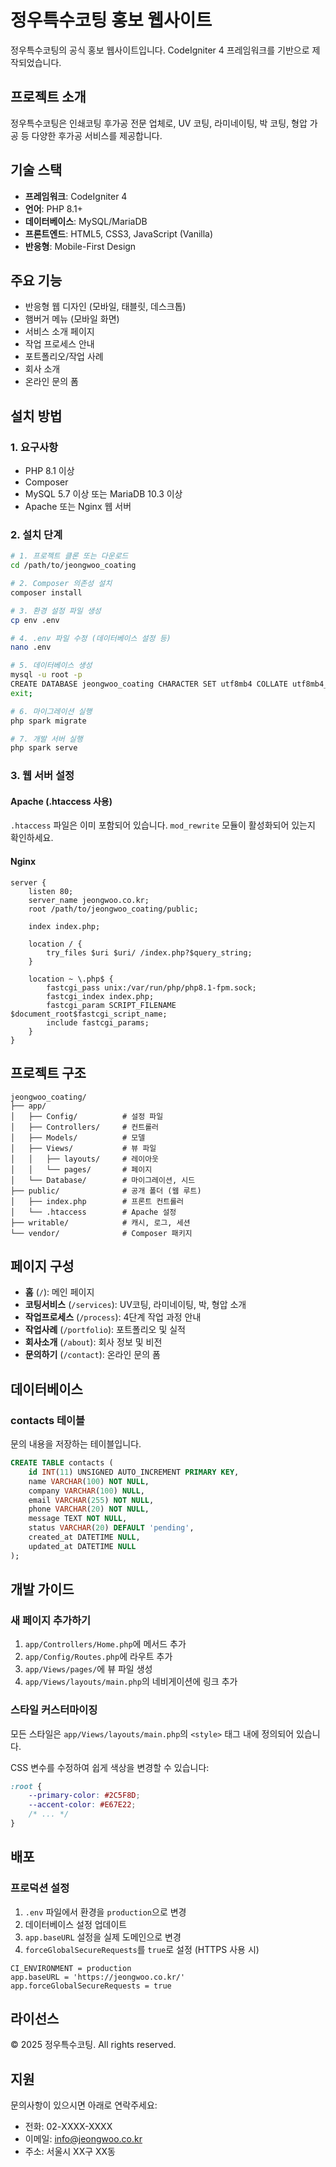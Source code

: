 # 정우특수코팅 홍보 웹사이트

정우특수코팅의 공식 홍보 웹사이트입니다. CodeIgniter 4 프레임워크를 기반으로 제작되었습니다.

## 프로젝트 소개

정우특수코팅은 인쇄코팅 후가공 전문 업체로, UV 코팅, 라미네이팅, 박 코팅, 형압 가공 등 다양한 후가공 서비스를 제공합니다.

## 기술 스택

- **프레임워크**: CodeIgniter 4
- **언어**: PHP 8.1+
- **데이터베이스**: MySQL/MariaDB
- **프론트엔드**: HTML5, CSS3, JavaScript (Vanilla)
- **반응형**: Mobile-First Design

## 주요 기능

- 반응형 웹 디자인 (모바일, 태블릿, 데스크톱)
- 햄버거 메뉴 (모바일 화면)
- 서비스 소개 페이지
- 작업 프로세스 안내
- 포트폴리오/작업 사례
- 회사 소개
- 온라인 문의 폼

## 설치 방법

### 1. 요구사항

- PHP 8.1 이상
- Composer
- MySQL 5.7 이상 또는 MariaDB 10.3 이상
- Apache 또는 Nginx 웹 서버

### 2. 설치 단계

```bash
# 1. 프로젝트 클론 또는 다운로드
cd /path/to/jeongwoo_coating

# 2. Composer 의존성 설치
composer install

# 3. 환경 설정 파일 생성
cp env .env

# 4. .env 파일 수정 (데이터베이스 설정 등)
nano .env

# 5. 데이터베이스 생성
mysql -u root -p
CREATE DATABASE jeongwoo_coating CHARACTER SET utf8mb4 COLLATE utf8mb4_general_ci;
exit;

# 6. 마이그레이션 실행
php spark migrate

# 7. 개발 서버 실행
php spark serve
```

### 3. 웹 서버 설정

#### Apache (.htaccess 사용)

`.htaccess` 파일은 이미 포함되어 있습니다. `mod_rewrite` 모듈이 활성화되어 있는지 확인하세요.

#### Nginx

```nginx
server {
    listen 80;
    server_name jeongwoo.co.kr;
    root /path/to/jeongwoo_coating/public;

    index index.php;

    location / {
        try_files $uri $uri/ /index.php?$query_string;
    }

    location ~ \.php$ {
        fastcgi_pass unix:/var/run/php/php8.1-fpm.sock;
        fastcgi_index index.php;
        fastcgi_param SCRIPT_FILENAME $document_root$fastcgi_script_name;
        include fastcgi_params;
    }
}
```

## 프로젝트 구조

```
jeongwoo_coating/
├── app/
│   ├── Config/          # 설정 파일
│   ├── Controllers/     # 컨트롤러
│   ├── Models/          # 모델
│   ├── Views/           # 뷰 파일
│   │   ├── layouts/     # 레이아웃
│   │   └── pages/       # 페이지
│   └── Database/        # 마이그레이션, 시드
├── public/              # 공개 폴더 (웹 루트)
│   ├── index.php        # 프론트 컨트롤러
│   └── .htaccess        # Apache 설정
├── writable/            # 캐시, 로그, 세션
└── vendor/              # Composer 패키지
```

## 페이지 구성

- **홈** (`/`): 메인 페이지
- **코팅서비스** (`/services`): UV코팅, 라미네이팅, 박, 형압 소개
- **작업프로세스** (`/process`): 4단계 작업 과정 안내
- **작업사례** (`/portfolio`): 포트폴리오 및 실적
- **회사소개** (`/about`): 회사 정보 및 비전
- **문의하기** (`/contact`): 온라인 문의 폼

## 데이터베이스

### contacts 테이블

문의 내용을 저장하는 테이블입니다.

```sql
CREATE TABLE contacts (
    id INT(11) UNSIGNED AUTO_INCREMENT PRIMARY KEY,
    name VARCHAR(100) NOT NULL,
    company VARCHAR(100) NULL,
    email VARCHAR(255) NOT NULL,
    phone VARCHAR(20) NOT NULL,
    message TEXT NOT NULL,
    status VARCHAR(20) DEFAULT 'pending',
    created_at DATETIME NULL,
    updated_at DATETIME NULL
);
```

## 개발 가이드

### 새 페이지 추가하기

1. `app/Controllers/Home.php`에 메서드 추가
2. `app/Config/Routes.php`에 라우트 추가
3. `app/Views/pages/`에 뷰 파일 생성
4. `app/Views/layouts/main.php`의 네비게이션에 링크 추가

### 스타일 커스터마이징

모든 스타일은 `app/Views/layouts/main.php`의 `<style>` 태그 내에 정의되어 있습니다.

CSS 변수를 수정하여 쉽게 색상을 변경할 수 있습니다:

```css
:root {
    --primary-color: #2C5F8D;
    --accent-color: #E67E22;
    /* ... */
}
```

## 배포

### 프로덕션 설정

1. `.env` 파일에서 환경을 `production`으로 변경
2. 데이터베이스 설정 업데이트
3. `app.baseURL` 설정을 실제 도메인으로 변경
4. `forceGlobalSecureRequests`를 `true`로 설정 (HTTPS 사용 시)

```env
CI_ENVIRONMENT = production
app.baseURL = 'https://jeongwoo.co.kr/'
app.forceGlobalSecureRequests = true
```

## 라이선스

© 2025 정우특수코팅. All rights reserved.

## 지원

문의사항이 있으시면 아래로 연락주세요:

- 전화: 02-XXXX-XXXX
- 이메일: info@jeongwoo.co.kr
- 주소: 서울시 XX구 XX동

